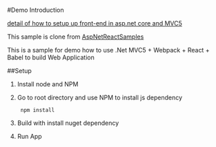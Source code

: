 #Demo Introduction

[detail of how to setup up front-end in asp.net core and MVC5](http://www.thereformedprogrammer.net/templates-for-building-react-front-ends-in-asp-net-core-and-mvc5/)

This sample is clone from [AspNetReactSamples](https://github.com/JonPSmith/AspNetReactSamples)

This is a sample for demo how to use .Net MVC5 + Webpack + React + Babel to build Web Application

##Setup

1. Install node and NPM
2. Go to root directory and use NPM to install js dependency
	
		npm install

3. Build with install nuget dependency
4. Run App


